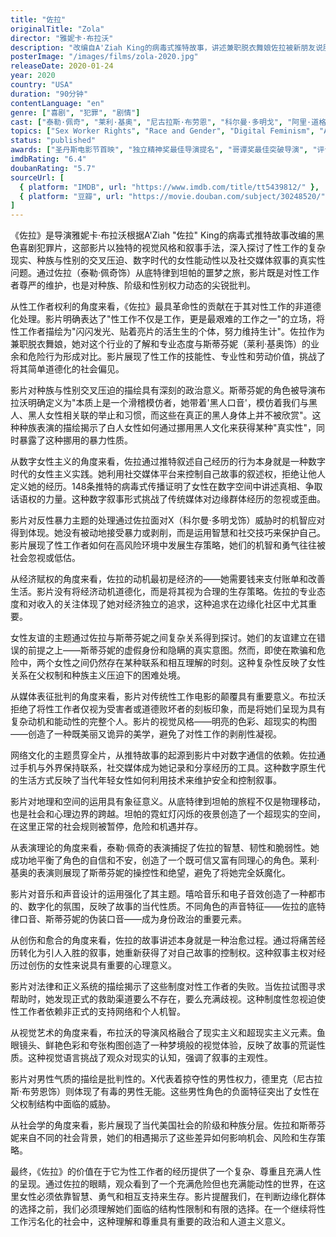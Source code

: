 ```yaml
---
title: "佐拉"
originalTitle: "Zola"
director: "雅妮卡·布拉沃"
description: "改编自A'Ziah King的病毒式推特故事，讲述兼职脱衣舞娘佐拉被新朋友说服前往坦帕赚钱跳舞，却陷入性工作陷阱的经历。这部黑色喜剧通过佐拉的视角探讨性工作的复杂现实、种族动态、女性能动性以及社交媒体时代的叙事真相。"
posterImage: "/images/films/zola-2020.jpg"
releaseDate: 2020-01-24
year: 2020
country: "USA"
duration: "90分钟"
contentLanguage: "en"
genre: ["喜剧", "犯罪", "剧情"]
cast: ["泰勒·佩奇", "莱利·基奥", "尼古拉斯·布劳恩", "科尔曼·多明戈", "阿里·道格拉斯"]
topics: ["Sex Worker Rights", "Race and Gender", "Digital Feminism", "Anti-Sexual Violence", "Economic Empowerment", "Female Friendship", "Media Representation Critique", "Internet Culture"]
status: "published"
awards: ["圣丹斯电影节首映", "独立精神奖最佳导演提名", "哥谭奖最佳突破导演", "评论家选择奖最佳喜剧片提名"]
imdbRating: "6.4"
doubanRating: "5.7"
sourceUrl: [
  { platform: "IMDB", url: "https://www.imdb.com/title/tt5439812/" },
  { platform: "豆瓣", url: "https://movie.douban.com/subject/30248520/" }
]
---
```


《佐拉》是导演雅妮卡·布拉沃根据A'Ziah "佐拉" King的病毒式推特故事改编的黑色喜剧犯罪片，这部影片以独特的视觉风格和叙事手法，深入探讨了性工作的复杂现实、种族与性别的交叉压迫、数字时代的女性能动性以及社交媒体叙事的真实性问题。通过佐拉（泰勒·佩奇饰）从底特律到坦帕的噩梦之旅，影片既是对性工作者尊严的维护，也是对种族、阶级和性别权力动态的尖锐批判。

从性工作者权利的角度来看，《佐拉》最具革命性的贡献在于其对性工作的非道德化处理。影片明确表达了"性工作不仅是工作，更是最艰难的工作之一"的立场，将性工作者描绘为"闪闪发光、贴着亮片的活生生的个体，努力维持生计"。佐拉作为兼职脱衣舞娘，她对这个行业的了解和专业态度与斯蒂芬妮（莱利·基奥饰）的业余和危险行为形成对比。影片展现了性工作的技能性、专业性和劳动价值，挑战了将其简单道德化的社会偏见。

影片对种族与性别交叉压迫的描绘具有深刻的政治意义。斯蒂芬妮的角色被导演布拉沃明确定义为"本质上是一个滑稽模仿者，她带着'黑人口音'，模仿着我们与黑人、黑人女性相关联的举止和习惯，而这些在真正的黑人身体上并不被欣赏"。这种种族表演的描绘揭示了白人女性如何通过挪用黑人文化来获得某种"真实性"，同时暴露了这种挪用的暴力性质。

从数字女性主义的角度来看，佐拉通过推特叙述自己经历的行为本身就是一种数字时代的女性主义实践。她利用社交媒体平台来控制自己故事的叙述权，拒绝让他人定义她的经历。148条推特的病毒式传播证明了女性在数字空间中讲述真相、争取话语权的力量。这种数字叙事形式挑战了传统媒体对边缘群体经历的忽视或歪曲。

影片对反性暴力主题的处理通过佐拉面对X（科尔曼·多明戈饰）威胁时的机智应对得到体现。她没有被动地接受暴力或剥削，而是运用智慧和社交技巧来保护自己。影片展现了性工作者如何在高风险环境中发展生存策略，她们的机智和勇气往往被社会忽视或低估。

从经济赋权的角度来看，佐拉的动机最初是经济的——她需要钱来支付账单和改善生活。影片没有将经济动机道德化，而是将其视为合理的生存策略。佐拉的专业态度和对收入的关注体现了她对经济独立的追求，这种追求在边缘化社区中尤其重要。

女性友谊的主题通过佐拉与斯蒂芬妮之间复杂关系得到探讨。她们的友谊建立在错误的前提之上——斯蒂芬妮的虚假身份和隐瞒的真实意图。然而，即使在欺骗和危险中，两个女性之间仍然存在某种联系和相互理解的时刻。这种复杂性反映了女性关系在父权制和种族主义压迫下的困难处境。

从媒体表征批判的角度来看，影片对传统性工作电影的颠覆具有重要意义。布拉沃拒绝了将性工作者仅视为受害者或道德败坏者的刻板印象，而是将她们呈现为具有复杂动机和能动性的完整个人。影片的视觉风格——明亮的色彩、超现实的构图——创造了一种既美丽又诡异的美学，避免了对性工作的剥削性凝视。

网络文化的主题贯穿全片，从推特故事的起源到影片中对数字通信的依赖。佐拉通过手机与外界保持联系，社交媒体成为她记录和分享经历的工具。这种数字原生代的生活方式反映了当代年轻女性如何利用技术来维护安全和控制叙事。

影片对地理和空间的运用具有象征意义。从底特律到坦帕的旅程不仅是物理移动，也是社会和心理边界的跨越。坦帕的霓虹灯闪烁的夜景创造了一个超现实的空间，在这里正常的社会规则被暂停，危险和机遇并存。

从表演理论的角度来看，泰勒·佩奇的表演捕捉了佐拉的智慧、韧性和脆弱性。她成功地平衡了角色的自信和不安，创造了一个既可信又富有同理心的角色。莱利·基奥的表演则展现了斯蒂芬妮的操控性和绝望，避免了将她完全妖魔化。

影片对音乐和声音设计的运用强化了其主题。嘻哈音乐和电子音效创造了一种都市的、数字化的氛围，反映了故事的当代性质。不同角色的声音特征——佐拉的底特律口音、斯蒂芬妮的伪装口音——成为身份政治的重要元素。

从创伤和愈合的角度来看，佐拉的故事讲述本身就是一种治愈过程。通过将痛苦经历转化为引人入胜的叙事，她重新获得了对自己故事的控制权。这种叙事主权对经历过创伤的女性来说具有重要的心理意义。

影片对法律和正义系统的描绘揭示了这些制度对性工作者的失败。当佐拉试图寻求帮助时，她发现正式的救助渠道要么不存在，要么充满歧视。这种制度性忽视迫使性工作者依赖非正式的支持网络和个人机智。

从视觉艺术的角度来看，布拉沃的导演风格融合了现实主义和超现实主义元素。鱼眼镜头、鲜艳色彩和夸张构图创造了一种梦境般的视觉体验，反映了故事的荒诞性质。这种视觉语言挑战了观众对现实的认知，强调了叙事的主观性。

影片对男性气质的描绘是批判性的。X代表着掠夺性的男性权力，德里克（尼古拉斯·布劳恩饰）则体现了有毒的男性无能。这些男性角色的负面特征突出了女性在父权制结构中面临的威胁。

从社会学的角度来看，影片展现了当代美国社会的阶级和种族分层。佐拉和斯蒂芬妮来自不同的社会背景，她们的相遇揭示了这些差异如何影响机会、风险和生存策略。

最终，《佐拉》的价值在于它为性工作者的经历提供了一个复杂、尊重且充满人性的呈现。通过佐拉的眼睛，观众看到了一个充满危险但也充满能动性的世界，在这里女性必须依靠智慧、勇气和相互支持来生存。影片提醒我们，在判断边缘化群体的选择之前，我们必须理解她们面临的结构性限制和有限的选择。在一个继续将性工作污名化的社会中，这种理解和尊重具有重要的政治和人道主义意义。